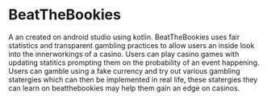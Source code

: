 # BeatTheBookies 

A an created on android studio using kotlin. BeatTheBookies uses fair statistics and transparent gambling practices to allow users an inside look into the 
innerworkings of a casino. Users can play casino games with updating statitics prompting them on the probability of an event happening. Users can gamble using a 
fake currency and try out various gambling statergies which can then be implemented in real life, these statergies they can learn on beatthebookies may help them
gain an edge on casinos. 
